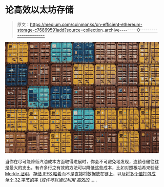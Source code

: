 # 论高效以太坊存储

> 原文：<https://medium.com/coinmonks/on-efficient-ethereum-storage-c76869591add?source=collection_archive---------0----------------------->

![](img/cd3ec9655d8071be2ba51b847e4c0d96.png)

当你在尽可能降低汽油成本方面取得进展时，你会不可避免地发现，连锁仓储往往是最大的支出。有许多行之有效的方法可以降低这些成本，比如对照根哈希来验证 [Merkle 证明](https://blog.ethereum.org/2015/11/15/merkling-in-ethereum/)，[存储 IPFS 哈希](/@didil/off-chain-data-storage-ethereum-ipfs-570e030432cf)而不是直接将数据放在链上，以及[将多个值打包成单个 32 字节的字](/@novablitz/storing-structs-is-costing-you-gas-774da988895e) *(或许可以通过利用* [*高效的*](/coinmonks/on-efficient-ethereum-addresses-3fef0596e263)……